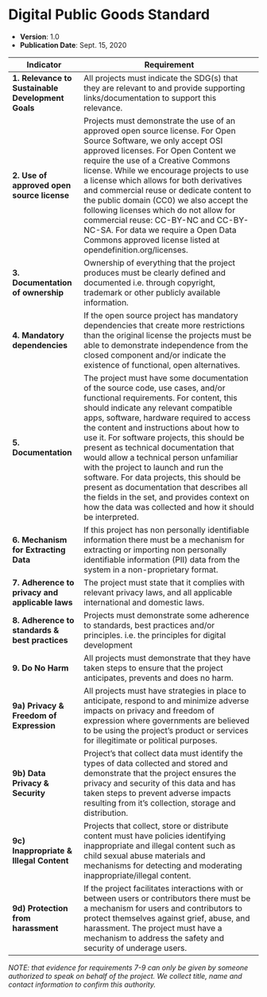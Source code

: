 # Digital Public Goods Standard

* **Version**: 1.0
* **Publication Date**: Sept. 15, 2020


Indicator |	Requirement
--- | ---
**1. Relevance to Sustainable Development Goals** |	All projects must indicate the SDG(s) that they are relevant to and provide supporting links/documentation to support this relevance. 
**2. Use of approved open source license** |	Projects must demonstrate the use of an approved open source license. For Open Source Software, we only accept OSI approved licenses. For Open Content we require the use of a Creative Commons license. While we encourage projects to use a license which allows for both derivatives and commercial reuse or dedicate content to the public domain (CC0) we also accept the following licenses which do not allow for commercial reuse: CC-BY-NC and CC-BY-NC-SA. For data we require a Open Data Commons approved license listed at opendefinition.org/licenses.
**3. Documentation of ownership** |	Ownership of everything that the project produces must be clearly defined and documented i.e. through copyright, trademark or other publicly available information.
**4. Mandatory dependencies** |	If the open source project has mandatory dependencies that create more restrictions than the original license the projects must be able to demonstrate independence from the closed component and/or indicate the existence of functional, open alternatives.
**5. Documentation** |	The project must have some documentation of the source code, use cases, and/or functional requirements. For content, this should indicate any relevant compatible apps, software, hardware required to access the content and instructions about how to use it. For software projects, this should be present as technical documentation that would allow a technical person unfamiliar with the project to  launch and run the software. For data projects, this should be present as documentation that describes all the fields in the set, and provides context on how the data was collected and how it should be interpreted.
**6. Mechanism for Extracting Data** |	If this project has non personally identifiable information there must be a mechanism for extracting or importing non personally identifiable information (PII) data from the system in a non-proprietary format.
**7. Adherence to privacy and applicable laws** |	The project must state that it complies with relevant privacy laws, and all applicable international and domestic laws.
**8. Adherence to standards & best practices** |	Projects must demonstrate some adherence to standards, best practices and/or principles. i.e. the principles for digital development
**9. Do No Harm** | 	All projects must demonstrate that they have taken steps to ensure that the project anticipates, prevents and does no harm. 
**9a) Privacy & Freedom of Expression** |	All projects must have strategies in place to anticipate, respond to and minimize adverse impacts on privacy and freedom of expression where governments are believed to be using the project’s product or services for illegitimate or political purposes.
**9b) Data Privacy & Security** |	Project’s that collect data must identify the types of data collected and stored and demonstrate that the project ensures the privacy and security of this data and has taken steps to prevent adverse impacts resulting from it’s collection, storage and distribution.
**9c) Inappropriate & Illegal Content** |	Projects that collect, store or distribute content must have policies identifying inappropriate and illegal content such as child sexual abuse materials and mechanisms for detecting and moderating inappropriate/illegal content.
**9d) Protection from harassment** |	If the project facilitates interactions with or between users or contributors there must be a mechanism for users and contributors to protect themselves against grief, abuse, and harassment. The project must have a mechanism to address the safety and security of underage users.

*NOTE: that evidence for requirements 7-9 can only be given by someone authorized to speak on behalf of the project. We collect title, name and contact information to confirm this authority.*
